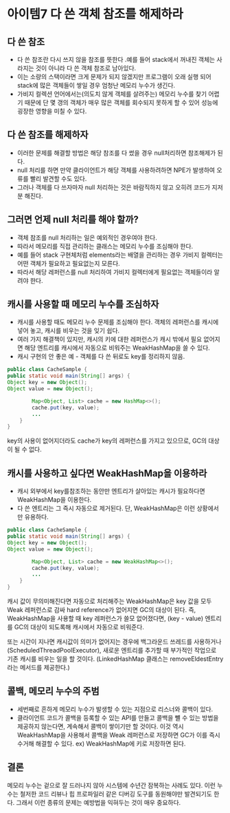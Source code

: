 # 아이템7 다 쓴 객체 참조를 해제하라
## 다 쓴 참조
* 다 쓴 참조란 다시 쓰지 않을 참조를 뜻한다 .예를 들어 stack에서 꺼내진 객체는 사라지는 것이 아니라 다 쓴 객체 참조로 남아있다.
* 이는 소량의 스택이라면 크게 문제가 되지 않겠지만 프로그램이 오래 실행 되어 stack에 많은 객체들이 쌓일 경우 엄청난 메모리 누수가 생긴다.
* 가비지 컬렉션 언어에서는(의도치 않게 객체를 살려주는) 메모리 누수를 찾기 어렵기 때문에 단 몇 갱의 객체가 매우 많은 객체를 회수되지 못하게 할 수 있어 성능에 굉장한 영향을 미칠 수 있다.
## 다 쓴 참조를 해제하자
* 이러한 문제를 해결할 방법은 해당 참조를 다 썼을 경우 null처리하면 참조해제가 된다.
* null 처리를 하면 만약 클라이언트가 해당 객체를 사용하려하면 NPE가 발생하여 오류를 빨리 발견할 수도 있다.
* 그러나 객체를 다 쓰자마자 null 처리하는 것은 바람직하지 않고 오히려 코드가 지저분 해진다.
## 그러면 언제 null 처리를 해야 할까?
* 객체 참조를 null 처리하는 일은 예외적인 경우여야 한다.
* 따라서 메모리를 직접 관리하는 클래스는 메모리 누수를 조심해야 한다.
* 예를 들어 stack 구현체처럼 elements라는 배열을 관리하는 경우 가비지 컬렉터는 어떤 객체가 필요하고 필요없는지 모른다.
* 따라서 해당 레퍼런스를 null 처리하여 가비지 컬렉터에게 필요없는 객체들이라 알려야 한다.
## 캐시를 사용할 때 메모리 누수를 조심하자
* 캐시를 사용할 때도 메모리 누수 문제를 조심해야 한다. 객체의 레퍼런스를 캐시에 넣어 놓고, 캐시를 비우는 것을 잊기 쉽다.
* 여러 가지 해결책이 있지만, 캐시의 키에 대한 레퍼런스가 캐시 밖에서 필요 없어지면 해당 엔트리를 캐시에서 자동으로 비워주는 WeakHashMap을 쓸 수 있다.
* 캐시 구현의 안 좋은 예 - 객체를 다 쓴 뒤로도 key를 정리하지 않음.
```java
public class CacheSample {
public static void main(String[] args) {
Object key = new Object();
Object value = new Object();

		Map<Object, List> cache = new HashMap<>();
		cache.put(key, value);
		...
	}
}
```
key의 사용이 없어지더라도 cache가 key의 레퍼런스를 가지고 있으므로, GC의 대상이 될 수 없다.
## 캐시를 사용하고 싶다면 WeakHashMap을 이용하라
* 캐시 외부에서 key를참조하는 동안만 엔트리가 살아있는 캐시가 필요하다면 WeakHashMap을 이용한다.
* 다 쓴 엔트리는 그 즉시 자동으로 제거된다. 단, WeakHashMap은 이런 상황에서만 유용하다.
```java
public class CacheSample {
public static void main(String[] args) {
Object key = new Object();
Object value = new Object();

		Map<Object, List> cache = new WeakHashMap<>();
		cache.put(key, value);
		...
	}
}

```
캐시 값이 무의미해진다면 자동으로 처리해주는 WeakHashMap은 key 값을 모두 Weak 레퍼런스로 감싸 hard reference가 없어지면 GC의 대상이 된다.
즉, WeakHashMap을 사용할 때 key 레퍼런스가 쓸모 없어졌다면, (key - value) 엔트리를 GC의 대상이 되도록해 캐시에서 자동으로 비워준다.

또는 시간이 지나면 캐시값이 의미가 없어지는 경우에 백그라운드 쓰레드를 사용하거나 (ScheduledThreadPoolExecutor), 새로운 엔트리를 추가할 때 부가적인 작업으로 기존 캐시를 비우는 일을 할 것이다. (LinkedHashMap 클래스는 removeEldestEntry라는 메서드를 제공한다.)
## 콜백, 메모리 누수의 주범
* 세번째로 흔하게 메모리 누수가 발생할 수 있는 지점으로 리스너와 콜백이 있다.
* 클라이언트 코드가 콜백을 등록할 수 있는 API를 만들고 콜백을 뺼 수 있는 방법을 제공하지 않는다면, 계속해서 콜백이 쌓이기만 할 것이다. 이것 역시 WeakHashMap을 사용해서 콜백을 Weak 레퍼런스로 저장하면 GC가 이를 즉시 수거해 해결할 수 있다.
ex) WeakHashMap에 키로 저장하면 된다.
## 결론
메모리 누수는 겉으로 잘 드러나지 않아 시스템에 수년간 잠복하는 사례도 있다. 이런 누수는 철저한 코드 리뷰나 힙 프로파일러 같은 디버깅 도구를 동원해야만 발견되기도 한다. 그래서 이런 종류의 문제는 예방법을 익혀두는 것이 매우 중요하다.